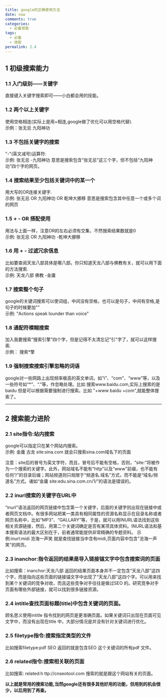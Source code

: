 ```yaml
---
title: google的正确使用方法
date: now
comments: true
categories:
  - 必备技能
tags:
  - 必备
  - 技能
permalink: 2.4
---
```


## 1 初级搜索能力

### 1.1 入门级别——关键字

直接键入关键字搜索即可——小白都会用的技能。

### 1.2 两个以上关键字

使用空格相连(实际上是用+相连,google做了优化可以用空格代替).  
示例：张无忌 九阳神功

### 1.3 不包括关键字的搜索

"-"(英文减号)运算符:  
示例: 张无忌 -九阳神功 意思是搜索包含“张无忌”这三个字，但不包括“九阳神功”四个字的网页。

### 1.4 搜索结果至少包括关键词中的某一个

用大写的OR连接关键字.  
示例: 张无忌 OR 九阳神功 OR 乾坤大挪移 意思是搜索包含其中任意一个或多个词的网页

### 1.5 + - OR 搭配使用

用法与上面一样，注意OR的左右必须有交集，不然搜索结果数就是0  
示例: 张无忌 OR 九阳神功 -乾坤大挪移

### 1.6 用 + - 过滤冗余信息  

比如要查阅天龙八部具体是哪八部。你只知道天龙八部与佛教有关，就可以用下面的方法搜索.  
示例: 天龙八部 佛教 -金庸

### 1.7 搜索整个句子

google的关键词搜索可以使词组，中间没有空格，也可以是句子，中间有空格,是句子的时候要加""  
示例: "Actions speak lounder than voice"

### 1.8 通配符模糊搜索

加入我要搜索“搜索引擎”四个字，但是记得不太清忘记"引"字了，就可以这样搜索.  
示例： 搜索*擎

### 1.9 强制搜索搜索引擎忽略的词语

google对一些网路上出现频率极高的英文单词，如“i”、“com”、“www”等，以及一些符号如“*”、“.”等，作忽略处理。比如 搜索www.baidu.com,实际上搜索的是 baidu
但是可以根据需要强制进行搜索。比如 "+www baidu +com",就能整体搜索了。

***

## 2 搜索能力进阶

### 2.1 site指令:站内搜索

google可以指定只在某个网站内搜索。  
示例: 金庸 古龙 site:sina.com  就会只搜索sina.com域名下的页面  

注意：site后的冒号为英文字符，而且，冒号后不能有空格，否则，“site:”将被作为一个搜索的关键字。此外，网站域名不能有“http”以及“www”前缀，也不能有任何“/”的目录后缀；网站频道则只局限于“频道名.域名”方式，而不能是“域名/频道名”方式。诸如“金庸 site:edu.sina.com.cn/1/”的语法是错误的。

### 2.2 inurl搜索的关键字在URL中

“inurl”语法返回的网页链接中包含第一个关键字，后面的关键字则出现在链接中或者网页文档中。有很多网站把某一类具有相同属性的资源名称显示在目录名称或者网页名称中，比如“MP3”、“GALLARY”等，于是，就可以用INURL语法找到这些相关资源链接，然后，用第二个关键词确定是否有某项具体资料。INURL语法和基本搜索语法的最大区别在于，前者通常能提供非常精确的专题资料。
示例:inurl:midi 沧海一声笑 就是查找链接当中含有midi,页面内容中包含"沧海一声笑"的网页。

### 2.3 inanchor:指令返回的结果是导入链接锚文字中包含搜索词的页面

比如搜索：inanchor:天龙八部 返回的结果页面本身并不一定包含“天龙八部”这四个字，而是指向这些页面的链接锚文字中出现了“天龙八部”这四个字。可以用来找到某个关键词的竞争对收，而且这些竞争对手往往是做过SEO 的。研究竞争对手页面有哪些外部链接，就可以找到很多链接资源。

### 2.4 intitle查找页面标题(title)中包含关键词的页面。

顾名思义使用intitle 指令找到的网页是更准确页面。如果关键词只出现在页面可见文字中，而没有出现在title 中，大部分情况是并没有针对关键词进行优化。

### 2.5 filetype指令:搜索指定类型的文件

比如搜索filetype:pdf SEO
返回的就是包含SEO 这个关键词的所有pdf 文件。

### 2.6 related指令:搜索相关联的页面

比如搜索: related:h ttp://cnseotool.com  搜索的就是跟这个网站有关的页面。

**以上就是常用的搜索功能,当然google还有很多其他好用的功能，但用到的机会很少，以后用到了再查。**
